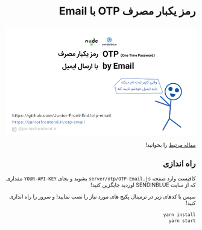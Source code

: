 # <p dir="rtl">رمز یکبار مصرف OTP با Email</p>

![](./otp-email.png)

<div dir="rtl">



[مقاله مرتبط]()
را بخوانید!

## راه اندازی

کافیست وارد صفحه `server/otp/OTP-Email.js` بشوید و 
بجای `YOUR-API-KEY` مقداری که از سایت SENDINBLUE اوردید جایگزین کنید!

سپس با کدهای زیر در ترمینال پکیج های مورد نیاز را نصب نمایید! و سرور را راه اندازی کنید!

```
yarn install 
yarn start
```

</div>